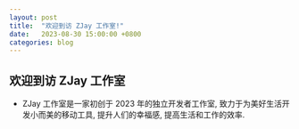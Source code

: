 ```yaml
---
layout: post
title:  "欢迎到访 ZJay 工作室!"
date:   2023-08-30 15:00:00 +0800
categories: blog
---
```


## 欢迎到访 ZJay 工作室

* ZJay 工作室是一家初创于 2023 年的独立开发者工作室, 致力于为美好生活开发小而美的移动工具, 提升人们的幸福感, 提高生活和工作的效率.
